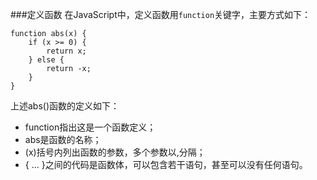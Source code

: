 ###定义函数
在JavaScript中，定义函数用`function`关键字，主要方式如下：
```
function abs(x) {
    if (x >= 0) {
        return x;
    } else {
        return -x;
    }
}
```
上述abs()函数的定义如下：

+ function指出这是一个函数定义；
+ abs是函数的名称；
+ (x)括号内列出函数的参数，多个参数以,分隔；
+ { ... }之间的代码是函数体，可以包含若干语句，甚至可以没有任何语句。